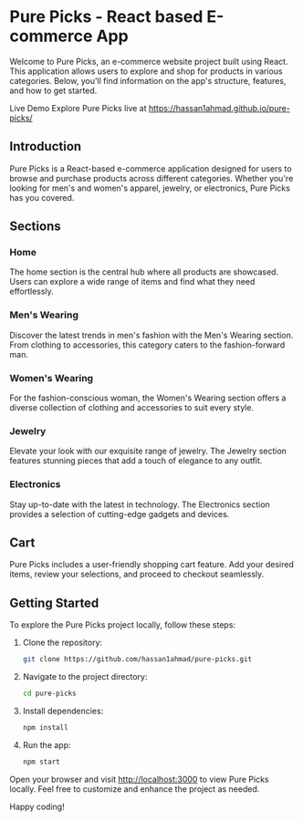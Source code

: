 # Pure Picks - React based E-commerce App

Welcome to Pure Picks, an e-commerce website project built using React. This application allows users to explore and shop for products in various categories. Below, you'll find information on the app's structure, features, and how to get started.

Live Demo
Explore Pure Picks live at https://hassan1ahmad.github.io/pure-picks/ 



## Introduction

Pure Picks is a React-based e-commerce application designed for users to browse and purchase products across different categories. Whether you're looking for men's and women's apparel, jewelry, or electronics, Pure Picks has you covered.

## Sections

### Home

The home section is the central hub where all products are showcased. Users can explore a wide range of items and find what they need effortlessly.

### Men's Wearing

Discover the latest trends in men's fashion with the Men's Wearing section. From clothing to accessories, this category caters to the fashion-forward man.

### Women's Wearing

For the fashion-conscious woman, the Women's Wearing section offers a diverse collection of clothing and accessories to suit every style.

### Jewelry

Elevate your look with our exquisite range of jewelry. The Jewelry section features stunning pieces that add a touch of elegance to any outfit.

### Electronics

Stay up-to-date with the latest in technology. The Electronics section provides a selection of cutting-edge gadgets and devices.

## Cart

Pure Picks includes a user-friendly shopping cart feature. Add your desired items, review your selections, and proceed to checkout seamlessly.

## Getting Started

To explore the Pure Picks project locally, follow these steps:

1. Clone the repository:
   ```bash
   git clone https://github.com/hassan1ahmad/pure-picks.git
   ```

2. Navigate to the project directory:
   ```bash
   cd pure-picks
   ```

3. Install dependencies:
   ```bash
   npm install
   ```

4. Run the app:
   ```bash
   npm start
   ```

Open your browser and visit [http://localhost:3000](http://localhost:3000) to view Pure Picks locally. Feel free to customize and enhance the project as needed.

Happy coding!
